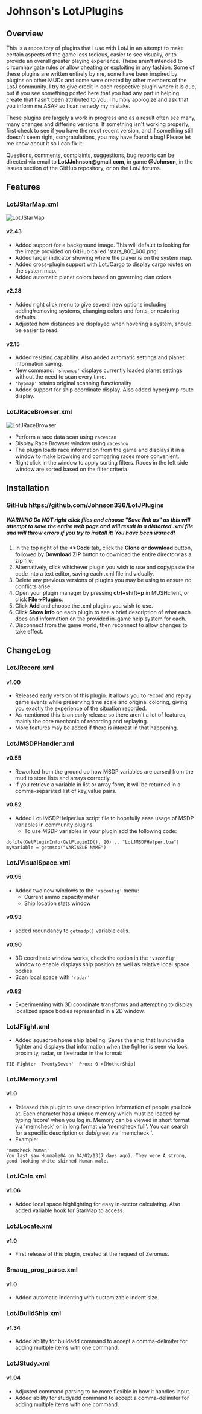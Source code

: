 # Johnson's LotJPlugins

## Overview

This is a repository of plugins that I use with LotJ in an attempt to make certain 
 aspects of the game less tedious, easier to see visually, or to provide an 
 overall greater playing experience. These aren't intended to circumnavigate
 rules or allow cheating or exploiting in any fashion. Some of these plugins 
 are written entirely by me, some have been inspired by plugins on other MUDs 
 and some were created by other members of the LotJ community. I try to give 
 credit in each respective plugin where it is due, but if you see something 
 posted here that you had any part in helping create that hasn't been attributed 
 to you, I humbly apologize and ask that you inform me ASAP so I can remedy my 
 mistake.
  
These plugins are largely a work in progress and as a result often see many,
 many changes and differing versions. If something isn't working properly,
 first check to see if you have the most recent version, and if something still
 doesn't seem right, congratulations, you may have found a bug! Please let me
 know about it so I can fix it!
  
Questions, comments, complaints, suggestions, bug reports can be directed 
 via email to __LotJJohnson@gmail.com__, in game __@Johnson__, in the issues section
 of the GitHub repository, or on the LotJ forums.
 

## Features

### LotJStarMap.xml
![LotJStarMap](images/LotJStarMap.png)<br>

#### v2.43
* Added support for a background image. This will default to looking for the image provided on GitHub called 'stars_800_600.png'
* Added larger indicator showing where the player is on the system map.
* Added cross-plugin support with LotJCargo to display cargo routes on the system map.
* Added automatic planet colors based on governing clan colors.

#### v2.28
* Added right click menu to give several new options including adding/removing systems, changing colors and fonts, or restoring defaults.
* Adjusted how distances are displayed when hovering a system, should be easier to read.

#### v2.15 
* Added resizing capability. Also added automatic settings and planet information saving.
* New command: `'showmap'` displays currently loaded planet settings without the need to scan every time.
* `'hypmap'` retains original scanning functionality
* Added support for ship coordinate display. Also added hyperjump route display.

### LotJRaceBrowser.xml
![LotJRaceBrowser](images/LotJRaceBrowser-detail.png)<br>

* Perform a race data scan using ```racescan```
* Display Race Browser window using ```raceshow```
* The plugin loads race information from the game and displays it in a window to make browsing and comparing races more convenient.
* Right click in the window to apply sorting filters. Races in the left side window are sorted based on the filter criteria.

## Installation

### GitHub https://github.com/Johnson336/LotJPlugins

##### __WARNING__ Do NOT right click files and choose "Save link as" as this will attempt to save the entire web page and will result in a distorted .xml file and will throw errors if you try to install it! You have been warned!
1. In the top right of the __<>Code__ tab, click the __Clone or download__ button, followed by __Download ZIP__ button to download the entire directory as a zip file.
2. Alternatively, click whichever plugin you wish to use and copy/paste the code into a text editor, saving each .xml file individually.   
3. Delete any previous versions of plugins you may be using to ensure no conflicts arise.
4. Open your plugin manager by pressing __ctrl+shift+p__ in MUSHclient, or click __File->Plugins__.
5. Click __Add__ and choose the .xml plugins you wish to use.
6. Click __Show Info__ on each plugin to see a brief description of what each does and information on the provided in-game help system for each.
7. Disconnect from the game world, then reconnect to allow changes to take effect.
   



## ChangeLog

### LotJRecord.xml

#### v1.00
* Released early version of this plugin. It allows you to record and replay game events while preserving time scale and original coloring, giving you exactly the experience of the situation recorded.
* As mentioned this is an early release so there aren't a lot of features, mainly the core mechanic of recording and replaying.
* More features may be added if there is interest in that happening.


### LotJMSDPHandler.xml

#### v0.55
* Reworked from the ground up how MSDP variables are parsed from the mud to store lists and arrays correctly.
* If you retrieve a variable in list or array form, it will be returned in a comma-separated list of key,value pairs.
 
#### v0.52
* Added LotJMSDPHelper.lua script file to hopefully ease usage of MSDP variables in community plugins.
    * To use MSDP variables in your plugin add the following code:
```
dofile(GetPluginInfo(GetPluginID(), 20) .. "LotJMSDPHelper.lua")
myVariable = getmsdp("VARIABLE NAME")
```

### LotJVisualSpace.xml

#### v0.95
* Added two new windows to the `'vsconfig'` menu:
    * Current ammo capacity meter
    * Ship location stats window
		
#### v0.93
* added redundancy to `getmsdp()` variable calls.

#### v0.90
* 3D coordinate window works, check the option in the `'vsconfig'` window to enable displays ship position as well as relative local space bodies.
* Scan local space with `'radar'`

#### v0.82
* Experimenting with 3D coordinate transforms and attempting to display localized space bodies represented in a 2D window.

### LotJFlight.xml
* Added squadron home ship labeling. Saves the ship that launched a fighter and displays that information when the fighter is seen via look, proximity, radar, or fleetradar in the format: 

```
TIE-Fighter 'TwentySeven'  Prox: 0->[MotherShip]
```
   
### LotJMemory.xml 

#### v1.0
* Released this plugin to save description information of people you look at. Each character has a unique memory which must be loaded by typing 'score' when you log in. Memory can be viewed in short format via 'memcheck' or in long format via 'memcheck full'. You can search for a specific description or dub/greet via 'memcheck <name>'.
* Example: 
```
'memcheck human'
You last saw Hummale04 on 04/02/13(7 days ago). They were A strong, good looking white skinned Human male.
```

### LotJCalc.xml

#### v1.06
* Added local space highlighting for easy in-sector calculating. Also added variable hook for StarMap to access.
  
### LotJLocate.xml

#### v1.0
* First release of this plugin, created at the request of Zeromus.
  
### Smaug_prog_parse.xml

#### v1.0
* Added automatic indenting with customizable indent size.

### LotJBuildShip.xml

#### v1.34
* Added ability for buildadd command to accept a comma-delimiter for adding multiple items with one command.
  
### LotJStudy.xml
#### v1.04
* Adjusted command parsing to be more flexible in how it handles input.
* Added ability for studyadd command to accept a comma-delimiter for adding multiple items with one command.

